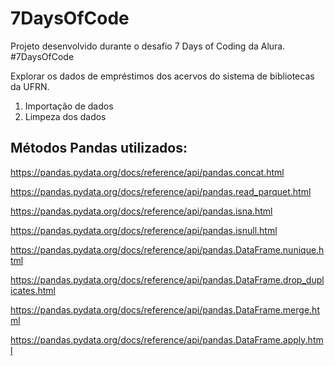 # 7DaysOfCode

Projeto desenvolvido durante o desafio 7 Days of Coding da Alura.
#7DaysOfCode

Explorar os dados de empréstimos dos acervos do sistema de bibliotecas da UFRN.

1. Importação de dados
2. Limpeza dos dados

## Métodos Pandas utilizados:

https://pandas.pydata.org/docs/reference/api/pandas.concat.html

https://pandas.pydata.org/docs/reference/api/pandas.read_parquet.html

https://pandas.pydata.org/docs/reference/api/pandas.isna.html

https://pandas.pydata.org/docs/reference/api/pandas.isnull.html

https://pandas.pydata.org/docs/reference/api/pandas.DataFrame.nunique.html

https://pandas.pydata.org/docs/reference/api/pandas.DataFrame.drop_duplicates.html

https://pandas.pydata.org/docs/reference/api/pandas.DataFrame.merge.html

https://pandas.pydata.org/docs/reference/api/pandas.DataFrame.apply.html

